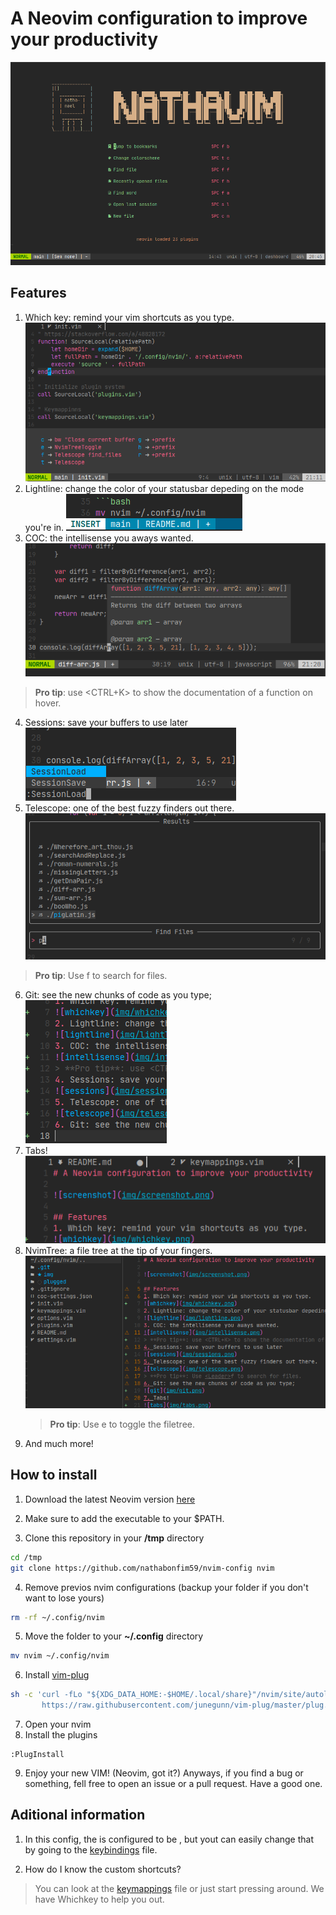 # A Neovim configuration to improve your productivity

![screenshot](img/screenshot.png)

## Features
1. Which key: remind your vim shortcuts as you type.
![whichkey](img/whichkey.png)
2. Lightline: change the color of your statusbar depeding on the mode you're in.
![lightline](img/lightline.png)
3. COC: the intellisense you aways wanted.
![intellisense](img/intellisense.png)
> **Pro tip**: use <CTRL+K> to show the documentation of a function on hover.
4. Sessions: save your buffers to use later
![sessions](img/sessions.png)
5. Telescope: one of the best fuzzy finders out there.
![telescope](img/telescope.png)
> **Pro tip**: Use <Leader>f to search for files.
6. Git: see the new chunks of code as you type;
![git](img/git.png)
7. Tabs!
![tabs](img/tabs.png)
8. NvimTree: a file tree at the tip of your fingers.
![nvimtree](img/nvimtree.png)
    > **Pro tip**: Use <Leader>e to toggle the filetree.
7. And much more!

## How to install

1. Download the latest Neovim version [here](https://github.com/neovim/neovim/releases)
2. Make sure to add the executable to your $PATH.

3. Clone this repository in your **/tmp** directory

```bash
cd /tmp
git clone https://github.com/nathabonfim59/nvim-config nvim
```
4. Remove previos nvim configurations (backup your folder if you don't want to lose yours)

```bash
rm -rf ~/.config/nvim
```

5. Move the folder to your **~/.config** directory

```bash
mv nvim ~/.config/nvim
```

6. Install [vim-plug](https://github.com/junegunn/vim-plug)

```bash
sh -c 'curl -fLo "${XDG_DATA_HOME:-$HOME/.local/share}"/nvim/site/autoload/plug.vim --create-dirs \
       https://raw.githubusercontent.com/junegunn/vim-plug/master/plug.vim'
```

7. Open your nvim
8. Install the plugins

```vim
:PlugInstall
```

9. Enjoy your new VIM! (Neovim, got it?) Anyways, if you find a bug or
   something, fell free to open an issue or a pull request.  Have a good one.

## Aditional information
1. In this config, the **<Leader>** is configured to be <Space>, but yout can
   easily change that by going to the [keybindings](keymappings.vim) file.

2. How do I know the custom shortcuts?
> You can look at the [keymappings](keymappings.vim) file or just start
> pressing around. We have Whichkey to help you out.
